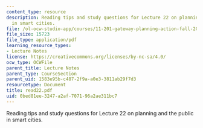 ```yaml
---
content_type: resource
description: Reading tips and study questions for Lecture 22 on planning and the public
  in smart cities.
file: /ol-ocw-studio-app/courses/11-201-gateway-planning-action-fall-2007/0bed81ee3247a2af707196a2ae311bc7_read22.pdf
file_size: 15723
file_type: application/pdf
learning_resource_types:
- Lecture Notes
license: https://creativecommons.org/licenses/by-nc-sa/4.0/
ocw_type: OCWFile
parent_title: Lecture Notes
parent_type: CourseSection
parent_uid: 1583e95b-c487-2f9a-a0e3-3811ab29f7d3
resourcetype: Document
title: read22.pdf
uid: 0bed81ee-3247-a2af-7071-96a2ae311bc7
---
```

Reading tips and study questions for Lecture 22 on planning and the public in smart cities.